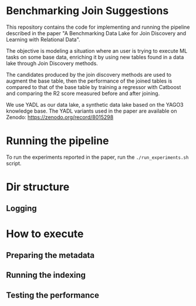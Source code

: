Benchmarking Join Suggestions
===
This repository contains the code for implementing and running the pipeline described in the paper "A Benchmarking Data 
Lake for Join Discovery and Learning with Relational Data".

The objective is modeling a situation where an user is trying to execute ML tasks on some base data, enriching it by 
using new tables found in a data lake through Join Discovery methods. 

The candidates produced by the join discovery methods are used to augment the base table, then the performance of the
joined tables is compared to that of the base table by training a regressor with Catboost and comparing the R2 score 
measured before and after joining. 

We use YADL as our data lake, a synthetic data lake based on the YAGO3 knowledge base. The YADL variants used in the paper
are available on Zenodo: https://zenodo.org/record/8015298

# Running the pipeline
To run the experiments reported in the paper, run the `./run_experiments.sh` script. 

# Dir structure



## Logging

# How to execute

## Preparing the metadata

## Running the indexing

## Testing the performance


